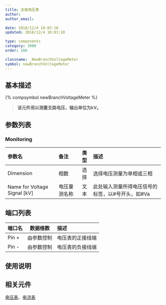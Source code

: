 ```yaml
---
title: 支路电压表
author: 
author_email:

date: 2018/12/4 10:03:10
updated: 2018/12/4 10:03:10

type: components
category: 3000
order: 100

classname: _NewBranchVoltageMeter
symbol: newBranchVoltageMeter
---
```

## 基本描述
{% compsymbol newBranchVoltageMeter %}

> **该元件用以测量支路电压，输出单位为kV。**

## 参数列表
### Monitoring
| 参数名 | 备注 | 类型 | 描述 |
| :--- | :--- | :--: | :--- |
| Dimension | 相数 | 选择 | 选择电压测量为单相或三相 |
| Name for Voltage Signal \[kV\] | 电压量测名称 | 文本 | 此处输入测量所得电压信号的标签，以#号开头，如#Va |


## 端口列表

| 端口名 | 数据维数 | 描述 |
| :--- | :--:  | :--- |
| Pin + | 由参数控制 |电压表的正接线端 |
| Pin - | 由参数控制 | 电压表的负接线端|

## 使用说明



## 相关元件

[电压表](comp_NewVoltageMeter.html)、[电流表](comp_NewCurrentMeter.html)
